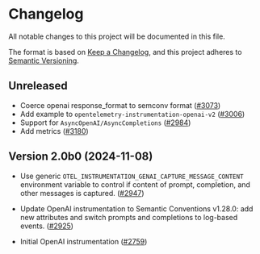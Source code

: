 # Changelog

All notable changes to this project will be documented in this file.

The format is based on [Keep a Changelog](https://keepachangelog.com/en/1.0.0/),
and this project adheres to [Semantic Versioning](https://semver.org/spec/v2.0.0.html).

## Unreleased

- Coerce openai response_format to semconv format
  ([#3073](https://github.com/open-telemetry/opentelemetry-python-contrib/pull/3073))
- Add example to `opentelemetry-instrumentation-openai-v2`
  ([#3006](https://github.com/open-telemetry/opentelemetry-python-contrib/pull/3006))
- Support for `AsyncOpenAI/AsyncCompletions` ([#2984](https://github.com/open-telemetry/opentelemetry-python-contrib/pull/2984))
- Add metrics ([#3180](https://github.com/open-telemetry/opentelemetry-python-contrib/pull/3180))

## Version 2.0b0 (2024-11-08)

- Use generic `OTEL_INSTRUMENTATION_GENAI_CAPTURE_MESSAGE_CONTENT` environment variable
  to control if content of prompt, completion, and other messages is captured.
  ([#2947](https://github.com/open-telemetry/opentelemetry-python-contrib/pull/2947))

- Update OpenAI instrumentation to Semantic Conventions v1.28.0: add new attributes
  and switch prompts and completions to log-based events.
  ([#2925](https://github.com/open-telemetry/opentelemetry-python-contrib/pull/2925))

- Initial OpenAI instrumentation
  ([#2759](https://github.com/open-telemetry/opentelemetry-python-contrib/pull/2759))